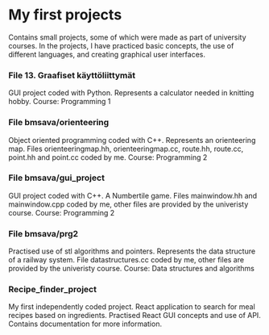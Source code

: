 # My first projects
Contains small projects, some of which were made as part of university courses. In the projects, I have practiced basic concepts, the use of different languages, and creating graphical user interfaces.

### File 13. Graafiset käyttöliittymät
GUI project coded with Python. Represents a calculator needed in knitting hobby. Course: Programming 1

### File bmsava/orienteering
Object oriented programming coded with C++. Represents an orienteering map. Files orienteeringmap.hh, orienteeringmap.cc, route.hh, route.cc, point.hh and point.cc coded by me. Course: Programming 2

### File bmsava/gui_project
GUI project coded with C++. A Numbertile game. Files mainwindow.hh and mainwindow.cpp coded by me, other files are provided by the univeristy course. Course: Programming 2

### File bmsava/prg2
Practised use of stl algorithms and pointers. Represents the data structure of a railway system. File datastructures.cc coded by me, other files are provided by the univeristy course. Course: Data structures and algorithms

### Recipe_finder_project
My first independently coded project. React application to search for meal recipes based on ingredients. Practised React GUI concepts and use of API. Contains documentation for more information.
